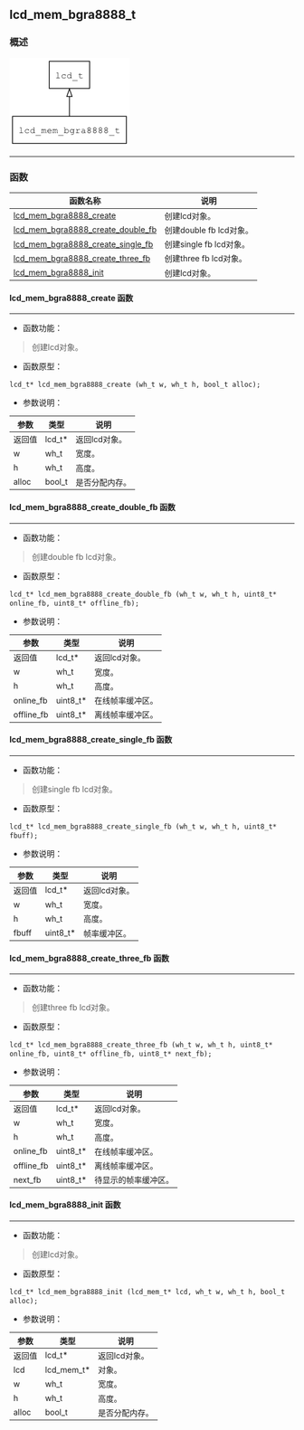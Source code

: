 ## lcd\_mem\_bgra8888\_t
### 概述
![image](images/lcd_mem_bgra8888_t_0.png)


----------------------------------
### 函数
<p id="lcd_mem_bgra8888_t_methods">

| 函数名称 | 说明 | 
| -------- | ------------ | 
| <a href="#lcd_mem_bgra8888_t_lcd_mem_bgra8888_create">lcd\_mem\_bgra8888\_create</a> | 创建lcd对象。 |
| <a href="#lcd_mem_bgra8888_t_lcd_mem_bgra8888_create_double_fb">lcd\_mem\_bgra8888\_create\_double\_fb</a> | 创建double fb lcd对象。 |
| <a href="#lcd_mem_bgra8888_t_lcd_mem_bgra8888_create_single_fb">lcd\_mem\_bgra8888\_create\_single\_fb</a> | 创建single fb lcd对象。 |
| <a href="#lcd_mem_bgra8888_t_lcd_mem_bgra8888_create_three_fb">lcd\_mem\_bgra8888\_create\_three\_fb</a> | 创建three fb lcd对象。 |
| <a href="#lcd_mem_bgra8888_t_lcd_mem_bgra8888_init">lcd\_mem\_bgra8888\_init</a> | 创建lcd对象。 |
#### lcd\_mem\_bgra8888\_create 函数
-----------------------

* 函数功能：

> <p id="lcd_mem_bgra8888_t_lcd_mem_bgra8888_create">创建lcd对象。

* 函数原型：

```
lcd_t* lcd_mem_bgra8888_create (wh_t w, wh_t h, bool_t alloc);
```

* 参数说明：

| 参数 | 类型 | 说明 |
| -------- | ----- | --------- |
| 返回值 | lcd\_t* | 返回lcd对象。 |
| w | wh\_t | 宽度。 |
| h | wh\_t | 高度。 |
| alloc | bool\_t | 是否分配内存。 |
#### lcd\_mem\_bgra8888\_create\_double\_fb 函数
-----------------------

* 函数功能：

> <p id="lcd_mem_bgra8888_t_lcd_mem_bgra8888_create_double_fb">创建double fb lcd对象。

* 函数原型：

```
lcd_t* lcd_mem_bgra8888_create_double_fb (wh_t w, wh_t h, uint8_t* online_fb, uint8_t* offline_fb);
```

* 参数说明：

| 参数 | 类型 | 说明 |
| -------- | ----- | --------- |
| 返回值 | lcd\_t* | 返回lcd对象。 |
| w | wh\_t | 宽度。 |
| h | wh\_t | 高度。 |
| online\_fb | uint8\_t* | 在线帧率缓冲区。 |
| offline\_fb | uint8\_t* | 离线帧率缓冲区。 |
#### lcd\_mem\_bgra8888\_create\_single\_fb 函数
-----------------------

* 函数功能：

> <p id="lcd_mem_bgra8888_t_lcd_mem_bgra8888_create_single_fb">创建single fb lcd对象。

* 函数原型：

```
lcd_t* lcd_mem_bgra8888_create_single_fb (wh_t w, wh_t h, uint8_t* fbuff);
```

* 参数说明：

| 参数 | 类型 | 说明 |
| -------- | ----- | --------- |
| 返回值 | lcd\_t* | 返回lcd对象。 |
| w | wh\_t | 宽度。 |
| h | wh\_t | 高度。 |
| fbuff | uint8\_t* | 帧率缓冲区。 |
#### lcd\_mem\_bgra8888\_create\_three\_fb 函数
-----------------------

* 函数功能：

> <p id="lcd_mem_bgra8888_t_lcd_mem_bgra8888_create_three_fb">创建three fb lcd对象。

* 函数原型：

```
lcd_t* lcd_mem_bgra8888_create_three_fb (wh_t w, wh_t h, uint8_t* online_fb, uint8_t* offline_fb, uint8_t* next_fb);
```

* 参数说明：

| 参数 | 类型 | 说明 |
| -------- | ----- | --------- |
| 返回值 | lcd\_t* | 返回lcd对象。 |
| w | wh\_t | 宽度。 |
| h | wh\_t | 高度。 |
| online\_fb | uint8\_t* | 在线帧率缓冲区。 |
| offline\_fb | uint8\_t* | 离线帧率缓冲区。 |
| next\_fb | uint8\_t* | 待显示的帧率缓冲区。 |
#### lcd\_mem\_bgra8888\_init 函数
-----------------------

* 函数功能：

> <p id="lcd_mem_bgra8888_t_lcd_mem_bgra8888_init">创建lcd对象。

* 函数原型：

```
lcd_t* lcd_mem_bgra8888_init (lcd_mem_t* lcd, wh_t w, wh_t h, bool_t alloc);
```

* 参数说明：

| 参数 | 类型 | 说明 |
| -------- | ----- | --------- |
| 返回值 | lcd\_t* | 返回lcd对象。 |
| lcd | lcd\_mem\_t* | 对象。 |
| w | wh\_t | 宽度。 |
| h | wh\_t | 高度。 |
| alloc | bool\_t | 是否分配内存。 |
